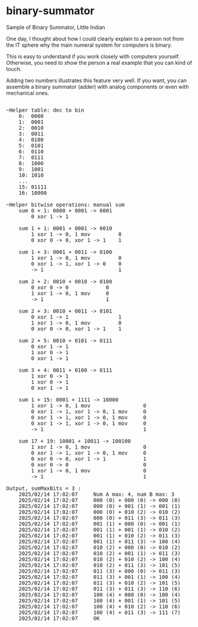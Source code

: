 # binary-summator

Sample of Binary Summator, Little Indian

One day, I thought about how I could clearly explain to a person not from the IT sphere why the main numeral system for computers is binary.

This is easy to understand if you work closely with computers yourself. Otherwise, you need to show the person a real example that you can kind of touch.

Adding two numbers illustrates this feature very well. If you want, you can assemble a binary summator (adder) with analog components or even with mechanical ones.

<pre>

~Helper table: dec to bin
    0:  0000
    1:  0001
    2:  0010
    3:  0011
    4:  0100
    5:  0101
    6:  0110
    7:  0111
    8:  1000
    9:  1001
    10: 1010
    ...
    15: 01111
    16: 10000

~Helper bitwise operations: manual sum
    sum 0 + 1: 0000 + 0001 -> 0001
        0 xor 1 -> 1

    sum 1 + 1: 0001 + 0001 -> 0010
        1 xor 1 -> 0, 1 mov         0
        0 xor 0 -> 0, xor 1 -> 1    1
        
    sum 1 + 3: 0001 + 0011 -> 0100
        1 xor 1 -> 0, 1 mov         0
        0 xor 1 -> 1, xor 1 -> 0    0
        -> 1                        1

    sum 2 + 2: 0010 + 0010 -> 0100
        0 xor 0 -> 0            0
        1 xor 1 -> 0, 1 mov     0
        -> 1                    1

    sum 2 + 3: 0010 + 0011 -> 0101
        0 xor 1 -> 1                1
        1 xor 1 -> 0, 1 mov         0
        0 xor 0 -> 0, xor 1 -> 1    1   

    sum 2 + 5: 0010 + 0101 -> 0111
        0 xor 1 -> 1
        1 xor 0 -> 1
        0 xor 1 -> 1

    sum 3 + 4: 0011 + 0100 -> 0111
        1 xor 0 -> 1
        1 xor 0 -> 1
        0 xor 1 -> 1

    sum 1 + 15: 0001 + 1111 -> 10000
        1 xor 1 -> 0, 1 mov                 0
        0 xor 1 -> 1, xor 1 -> 0, 1 mov     0
        0 xor 1 -> 1, xor 1 -> 0, 1 mov     0
        0 xor 1 -> 1, xor 1 -> 0, 1 mov     0    
        -> 1                                1

    sum 17 + 19: 10001 + 10011 -> 100100
        1 xor 1 -> 0, 1 mov                 0
        0 xor 1 -> 1, xor 1 -> 0, 1 mov     0
        0 xor 0 -> 0, xor 1 -> 1            1
        0 xor 0 -> 0                        0
        1 xor 1 -> 0, 1 mov                 0
        -> 1                                1

Output, sumMaxBits = 3 :
    2025/02/14 17:02:07     Num A max: 4, num B max: 3
    2025/02/14 17:02:07     000 (0) + 000 (0) -> 000 (0)
    2025/02/14 17:02:07     000 (0) + 001 (1) -> 001 (1)
    2025/02/14 17:02:07     000 (0) + 010 (2) -> 010 (2)
    2025/02/14 17:02:07     000 (0) + 011 (3) -> 011 (3)
    2025/02/14 17:02:07     001 (1) + 000 (0) -> 001 (1)
    2025/02/14 17:02:07     001 (1) + 001 (1) -> 010 (2)
    2025/02/14 17:02:07     001 (1) + 010 (2) -> 011 (3)
    2025/02/14 17:02:07     001 (1) + 011 (3) -> 100 (4)
    2025/02/14 17:02:07     010 (2) + 000 (0) -> 010 (2)
    2025/02/14 17:02:07     010 (2) + 001 (1) -> 011 (3)
    2025/02/14 17:02:07     010 (2) + 010 (2) -> 100 (4)
    2025/02/14 17:02:07     010 (2) + 011 (3) -> 101 (5)
    2025/02/14 17:02:07     011 (3) + 000 (0) -> 011 (3)
    2025/02/14 17:02:07     011 (3) + 001 (1) -> 100 (4)
    2025/02/14 17:02:07     011 (3) + 010 (2) -> 101 (5)
    2025/02/14 17:02:07     011 (3) + 011 (3) -> 110 (6)
    2025/02/14 17:02:07     100 (4) + 000 (0) -> 100 (4)
    2025/02/14 17:02:07     100 (4) + 001 (1) -> 101 (5)
    2025/02/14 17:02:07     100 (4) + 010 (2) -> 110 (6)
    2025/02/14 17:02:07     100 (4) + 011 (3) -> 111 (7)
    2025/02/14 17:02:07     OK
</pre>
